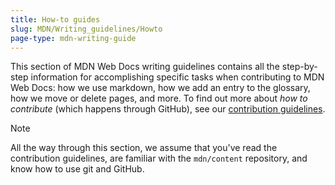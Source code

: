 ```yaml
---
title: How-to guides
slug: MDN/Writing_guidelines/Howto
page-type: mdn-writing-guide
---
```




This section of MDN Web Docs writing guidelines contains all the step-by-step information for accomplishing specific tasks when contributing to MDN Web Docs: how we use markdown, how we add an entry to the glossary, how we move or delete pages, and more. To find out more about _how to contribute_ (which happens through GitHub), see our [contribution guidelines](/MDN/Community/Contributing).

> [!NOTE]
> All the way through this section, we assume that you've read the contribution guidelines, are familiar with the `mdn/content` repository, and know how to use git and GitHub.


